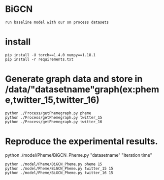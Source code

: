 # BiGCN
```
run baseline model with our on process datasets
```
# install
```
pip install -U torch==1.4.0 numpy==1.18.1
pip install -r requirements.txt
```
# Generate graph data and store in /data/"datasetname"graph(ex:pheme,twitter_15,twitter_16)
```
python ./Process/getPhemegraph.py pheme
python ./Process/getPhemegraph.py twitter_15
python ./Process/getPhemegraph.py twitter_16
```
# Reproduce the experimental results.
python ./model/Pheme/BiGCN_Pheme.py "datasetname" "iteration time"<br/>
```
python ./model/Pheme/BiGCN_Pheme.py pheme 15
python ./model/Pheme/BiGCN_Pheme.py twitter_15 15
python ./model/Pheme/BiGCN_Pheme.py twitter_16 15
```
